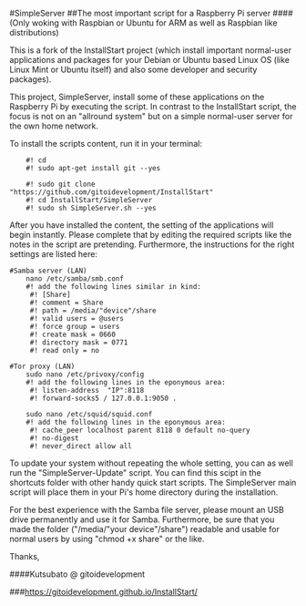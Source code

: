 #SimpleServer
##The most important script for a Raspberry Pi server
####(Only woking with Raspbian or Ubuntu for ARM as well as Raspbian like distributions)

This is a fork of the InstallStart project (which install important normal-user applications and packages
for your Debian or Ubuntu based Linux OS (like Linux Mint or Ubuntu itself) and also some developer and security packages).

This project, SimpleServer, install some of these applications on the Raspberry Pi by executing the script.
In contrast to the InstallStart script, the focus is not on an "allround system" but on a simple normal-user server for the own home network.

To install the scripts content, run it in your terminal:

		#! cd
		#! sudo apt-get install git --yes
		
		#! sudo git clone "https://github.com/gitoidevelopment/InstallStart"
		#! cd InstallStart/SimpleServer
		#! sudo sh SimpleServer.sh --yes

After you have installed the content, the setting of the applications will begin instantly.
Please complete that by editing the required scripts like the notes in the script are pretending.
Furthermore, the instructions for the right settings are listed here:

	#Samba server (LAN)
		nano /etc/samba/smb.conf
		#! add the following lines similar in kind:
		 #! [Share]
		 #! comment = Share
		 #! path = /media/"device"/share
		 #! valid users = @users
		 #! force group = users
		 #! create mask = 0660
		 #! directory mask = 0771
		 #! read only = no
	
	#Tor proxy (LAN)
		sudo nano /etc/privoxy/config
		#! add the following lines in the eponymous area:
		 #! listen-address  "IP":8118
		 #! forward-socks5 / 127.0.0.1:9050 .
	
		sudo nano /etc/squid/squid.conf
		#! add the following lines in the eponymous area:
		 #! cache_peer localhost parent 8118 0 default no-query 
		 #! no-digest
		 #! never_direct allow all
		 
To update your system without repeating the whole setting, you can as well run the "SimpleServer-Update" script.
You can find this scipt in the shortcuts folder with other handy quick start scripts.
The SimpleServer main script will place them in your Pi's home directory during the installation.

For the best experience with the Samba file server, please mount an USB drive permanently and use it for Samba.
Furthermore, be sure that you made the folder ("/media/"your device"/share") readable and usable for normal users by using "chmod +x share" or the like.

Thanks, 

####Kutsubato @ gitoidevelopment

###https://gitoidevelopment.github.io/InstallStart/
